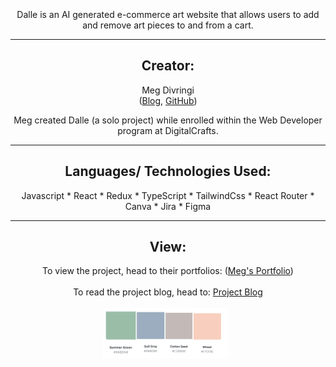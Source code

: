 <h1 align="center"> 
<img width="200" height="auto" src="FrontPage.png" alt="">
</h1>

<br>
<p align="center">
Dalle is an AI generated e-commerce art website that allows users to add and remove art pieces to and from a cart. </p>

---

<h2 align="center">Creator:</h2>
<p align="center">
Meg Divringi 
<br>
(<a href="https://dev.to/megdiv">Blog</a>, <a href="https://github.com/Meg-Div">GitHub</a>)
</p>
<p align="center">Meg created Dalle (a solo project) while enrolled within the Web Developer program at DigitalCrafts. </p>

---

<h2 align="center">Languages/ Technologies Used:</h2>
<p align="center">
Javascript
* React
* Redux
* TypeScript
* TailwindCss
* React Router
* Canva
* Jira
* Figma

</p>

---

<h2 align="center">View:</h2>
<p align="center">
To view the project, head to their portfolios: (<a href="https://meg-div.github.io/">Meg's Portfolio</a>)
<br><br>
To read the project blog, head to: <a href="https://dev.to/megdiv/dalle-14ca"> Project Blog</a>
<br><br>

<img width="200" height="auto" src="Color_Palette.png" alt="">
<img width="200" height="auto" src="Collection" alt="">
<img width="200" height="auto" src="Cart" alt="">

</p>
